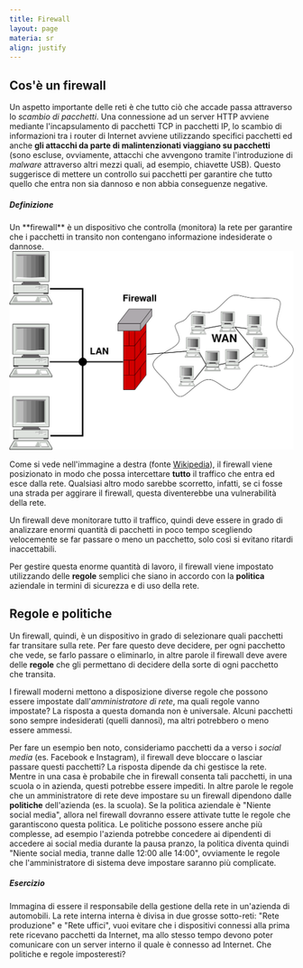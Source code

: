 ```yaml
---
title: Firewall
layout: page
materia: sr
align: justify
---
```


## Cos'è un firewall
Un aspetto importante delle reti è che tutto ciò che accade passa attraverso lo *scambio di pacchetti*. Una connessione ad un server HTTP avviene mediante l'incapsulamento di pacchetti TCP in pacchetti IP, lo scambio di informazioni tra i router di Internet avviene utilizzando specifici pacchetti ed anche **gli attacchi da parte di malintenzionati viaggiano su pacchetti** (sono escluse, ovviamente, attacchi che avvengono tramite l'introduzione di *malware* attraverso altri mezzi quali, ad esempio, chiavette USB). Questo suggerisce di mettere un controllo sui pacchetti per garantire che tutto quello che entra non sia dannoso e non abbia conseguenze negative.

<div class="alert alert-primary" markdown="1">
<h5 class="no_toc"><i class="bi bi-journal-text"></i> Definizione</h5>
Un **firewall** è un dispositivo che controlla (monitora) la rete per garantire che i pacchetti in transito non contengano informazione indesiderate o dannose.

</div>


<div class="row">
<div class="col-6" markdown="1">
<img src="img/gateway_firewall.svg" alt="Firewall">
</div>
<div class="col-6" markdown="1">

Come si vede nell'immagine a destra (fonte [Wikipedia](https://it.wikipedia.org/wiki/Firewall)), il firewall viene posizionato in modo che possa intercettare **tutto** il traffico che entra ed esce dalla rete. Qualsiasi altro modo sarebbe scorretto, infatti, se ci fosse una strada per aggirare il firewall, questa diventerebbe una vulnerabilità della rete.

Un firewall deve monitorare tutto il traffico, quindi deve essere in grado di analizzare enormi quantità di pacchetti in poco tempo scegliendo velocemente se far passare o meno un pacchetto, solo così si evitano ritardi inaccettabili.

Per gestire questa enorme quantità di lavoro, il firewall viene impostato utilizzando delle <strong class="text-danger">regole</strong> semplici che siano in accordo con la <strong class="text-danger">politica</strong> aziendale in termini di sicurezza e di uso della rete.
</div>
</div>


## Regole e politiche
Un firewall, quindi, è un dispositivo in grado di selezionare quali pacchetti far transitare sulla rete. Per fare questo deve decidere, per ogni pacchetto che vede, se farlo passare o eliminarlo, in altre parole il firewall deve avere delle **regole** che gli permettano di decidere della sorte di ogni pacchetto che transita.

I firewall moderni mettono a disposizione diverse regole che possono essere impostate dall'*amministratore di rete*, ma quali regole vanno impostate? La risposta a questa domanda non è universale. Alcuni pacchetti sono sempre indesiderati (quelli dannosi), ma altri potrebbero o meno essere ammessi.

Per fare un esempio ben noto, consideriamo pacchetti da a verso i *social media* (es. Facebook e Instagram), il firewall deve bloccare o lasciar passare questi pacchetti? La risposta dipende da chi gestisce la rete. Mentre in una casa è probabile che in firewall consenta tali pacchetti, in una scuola o in azienda, questi potrebbe essere impediti. In altre parole le regole che un amministratore di rete deve impostare su un firewall dipendono dalle **politiche** dell'azienda (es. la scuola). Se la politica aziendale è "Niente social media", allora nel firewall dovranno essere attivate tutte le regole che garantiscono questa politica. Le politiche possono essere anche più complesse, ad esempio l'azienda potrebbe concedere ai dipendenti di accedere ai social media durante la pausa pranzo, la politica diventa quindi "Niente social media, tranne dalle 12:00 alle 14:00", ovviamente le regole che l'amministratore di sistema deve impostare saranno più complicate.

<div class="alert alert-primary" markdown="1">
<h5 class="no_toc"><i class="bi bi-pencil-square"></i> Esercizio</h5>
Immagina di essere il responsabile della gestione della rete in un'azienda di automobili. La rete interna interna è divisa in due grosse sotto-reti: "Rete produzione" e "Rete uffici", vuoi evitare che i dispositivi connessi alla prima rete ricevano pacchetti da Internet, ma allo stesso tempo devono poter comunicare con un server interno il quale è connesso ad Internet. Che politiche e regole imposteresti?
</div>

